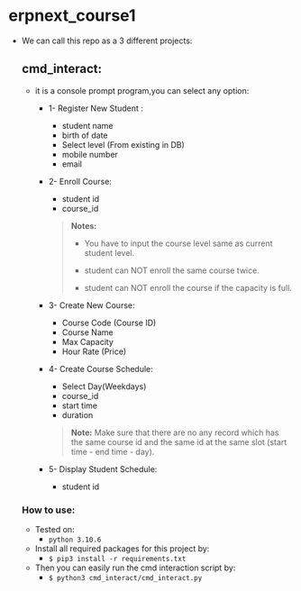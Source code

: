 # erpnext_course1
- We can call this repo as a 3 different projects:
  ## cmd_interact:
    - it is a console prompt program,you can select any option:
      - 1- Register New Student :
        - student name 
        - birth of date
        - Select level (From existing in DB)
        - mobile number
        - email
        
      - 2- Enroll Course:
        - student id
        - course_id
        > **Notes:** 
        > - You have to input the course level same as current student level.
        > 
        > - student can NOT enroll the same course twice.
        > 
        > - student can NOT enroll the course if the capacity is full.
        > 
      - 3- Create New Course:
        - Course Code (Course ID)
        - Course Name 
        - Max Capacity
        - Hour Rate (Price) 
      - 4- Create Course Schedule:
        - Select Day(Weekdays)
        - course_id
        - start time
        - duration
        
        > **Note:** Make sure that there are no any record which has the same course id and the same id at the same slot (start time - end time - day).
          
          
      - 5- Display Student Schedule:
        - student id 
        
    ### How to use:
    - Tested on:
      - `python 3.10.6`
    - Install all required packages for this project by:
      - `$ pip3 install -r requirements.txt`
    - Then you can easily run the cmd interaction script by:
      - `$ python3 cmd_interact/cmd_interact.py`

    
  
    
    
